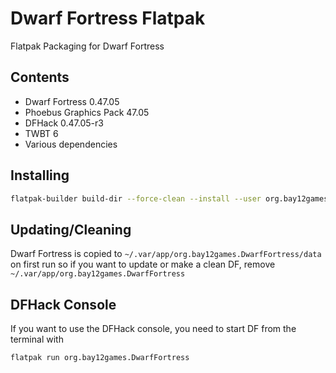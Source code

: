 # Dwarf Fortress Flatpak
Flatpak Packaging for Dwarf Fortress

## Contents
* Dwarf Fortress 0.47.05
* Phoebus Graphics Pack 47.05
* DFHack 0.47.05-r3
* TWBT 6
* Various dependencies

## Installing

```bash
flatpak-builder build-dir --force-clean --install --user org.bay12games.DwarfFortress.yml
```

## Updating/Cleaning 

Dwarf Fortress is copied to ```~/.var/app/org.bay12games.DwarfFortress/data``` on first run so if you want to update or make a clean DF, remove ```~/.var/app/org.bay12games.DwarfFortress```

## DFHack Console
If you want to use the DFHack console, you need to start DF from the terminal with 
```bash
flatpak run org.bay12games.DwarfFortress
```
